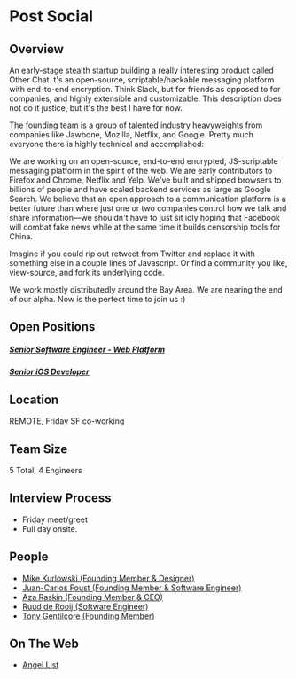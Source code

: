# Post Social
## Overview
An early-stage stealth startup building a really interesting product called Other Chat. t's an open-source, scriptable/hackable messaging platform with end-to-end encryption. Think Slack, but for friends as opposed to for companies, and highly extensible and customizable. This description does not do it justice, but it's the best I have for now.

The founding team is a group of talented industry heavyweights from companies like Jawbone, Mozilla, Netflix, and Google. Pretty much everyone there is highly technical and
accomplished:

We are working on an open-source, end-to-end encrypted, JS-scriptable messaging platform in the spirit of the web. We are early contributors to Firefox and Chrome, Netflix and Yelp. We've built and shipped browsers to billions of people and have scaled backend services as large as Google Search. We believe that an open approach to a communication platform is a better future than where just one or two companies control how we talk and share information—we shouldn't have to just sit idly hoping that Facebook will combat fake news while at the same time it builds censorship tools for China.

Imagine if you could rip out retweet from Twitter and replace it with something else in a couple lines of Javascript. Or find a community you like, view-source, and fork its underlying code.

We work mostly distributedly around the Bay Area. We are nearing the end of our alpha. Now is the perfect time to join us :)

## Open Positions
##### [Senior Software Engineer - Web Platform](https://github.com/the31337/jobs/blob/master/post-social/senior-software-engineer-web-platform.md)
##### [Senior iOS Developer](https://github.com/the31337/jobs/blob/master/post-social/senior-ios-engineer.md)

## Location
REMOTE, Friday SF co-working

## Team Size
5 Total, 4 Engineers

## Interview Process
+ Friday meet/greet
+ Full day onsite.

## People
+ [Mike Kurlowski (Founding Member & Designer)](https://www.linkedin.com/in/mkurlowski)
+ [Juan-Carlos Foust (Founding Member & Software Engineer)](https://www.linkedin.com/in/foustjc)
+ [Aza Raskin (Founding Member & CEO)](https://www.linkedin.com/in/azaraskin)
+ [Ruud de Rooij (Software Engineer)](https://www.linkedin.com/in/ruudderooij)
+ [Tony Gentilcore (Founding Member)](https://www.linkedin.com/in/tonygentilcore)

## On The Web
+ [Angel List](https://angel.co/post-social/jobs)

